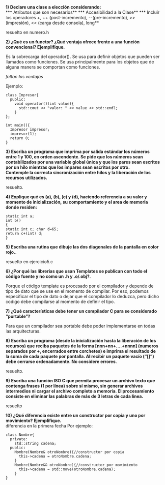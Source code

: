 **1) Declare una clase a elección considerando:**  
    *** Atributos que son necesarios**
    *** Accesibilidad a la Clase**
    *** Incluir los operadores +, ++ (post-incremento), --(pre-incremento), >> (impresión), << (carga desde consola), long**

resuelto en numero.h

**2) ¿Qué es un functor? ¿Qué ventaja ofrece frente a una función convencional? Ejemplifique.**  

Es la sobrecarga del operador(). Se usa para definir objetos que pueden ser llamados como funciones. Se usa principalmente para los objetos que de alguna manera se comportan como funciones.

*faltan las ventajas*

Ejemplo:
```
class Impresor{
  public:
    void operator()(int value){
      std::cout << "valor: " << value << std::endl;
    }
};

int main(){
  Impresor impresor;
  impresor(1);
  return 0;
}
```

**3) Escriba un programa que imprima por salida estándar los números entre 1 y 100, en orden ascendente. Se pide que los números sean contabilizados por una variable global única y que los pares sean escritos por un hilo mientras que los impares sean escritos por otro.**  
**Contemple la correcta sincronización entre hilos y la liberación de los recursos utilizados.**  

resuelto.  

**4) Explique qué es (a), (b), (c) y (d), haciendo referencia a su valor y momento de inicialización, su comportamiento y el area de memoria donde residen:**  
```
static int a;
int b()
{
static int c; char d=65;
return c+(int) d;
}
```
**5) Escriba una rutina que dibuje las dos diagonales de la pantalla en color rojo..**  

resuelto en ejercicio5.c

**6) ¿Por qué las librerías que usan Templates se publican con todo el código fuente y no como un .h y .o/.obj?.**  

Porque el código template es procesado por el compilador y depende de tipo de dato que se use en el momento de compilar. Por eso, podemos especificar el tipo de dato o dejar que el compilador lo deduzca, pero dicho codigo debe compilarse al momento de definir el tipo.  

**7) ¿Qué características debe tener un compilador C para se considerado “portable”?**  

Para que un compilador sea portable debe poder implementarse en todas las arquitecturas.

**8) Escriba un programa (desde la inicialización hasta la liberación de los recursos) que reciba paquetes de la forma [nnn+nn+....+nnnn] (numeros separados por +, encerrados entre corchetes) e imprima el resultado de la suma de cada paquete por pantalla. Al recibir un paquete vacío (“[]”) debe cerrarse ordenadamente. No considere errores.**  

resuelto.

**9) Escriba una función ISO C que permita procesar un archivo texto que contenga frases (1 por línea) sobre sí mismo, sin generar archivos intermedios ni cargar el archivo completo a memoria. El procesamiento consiste en eliminar las palabras de más de 3 letras de cada línea.**  

resuelto

**10) ¿Qué diferencia existe entre un constructor por copia y uno por movimiento? Ejemplifique.**  
diferencia en la primera fecha
Por ejemplo:

```
class Nombre{
  private:
    std::string cadena;
  public:
    Nombre(Nombre& otroNombre){//constructor por copia
      this->cadena = otroNombre.cadena;
    }
    Nombre(Nombre&& otroNombre){//constructor por movimiento
      this->cadena = std::move(otroNombre.cadena);
    }
}
```
